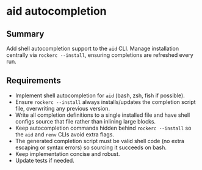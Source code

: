 # aid autocompletion

## Summary
Add shell autocompletion support to the `aid` CLI. Manage installation centrally via `rockerc --install`, ensuring completions are refreshed every run.

## Requirements
- Implement shell autocompletion for `aid` (bash, zsh, fish if possible).
- Ensure `rockerc --install` always installs/updates the completion script file, overwriting any previous version.
- Write all completion definitions to a single installed file and have shell configs source that file rather than inlining large blocks.
- Keep autocompletion commands hidden behind `rockerc --install` so the `aid` and `renv` CLIs avoid extra flags.
- The generated completion script must be valid shell code (no extra escaping or syntax errors) so sourcing it succeeds on bash.
- Keep implementation concise and robust.
- Update tests if needed.
